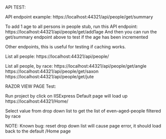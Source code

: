 API TEST:

API endpoint example:
https://localhost:44321/api/people/get/summary

To add 1 age to all persons in people stub, run this API endpoint:
https://localhost:44321/api/people/get/add1age
And then you can run the get/summary endpoint above to test if the age has been incremented

Other endpoints, this is useful for testing if caching works.

List all people:
https://localhost:44321/api/people/

List all people, by race:
https://localhost:44321/api/people/get/angle
https://localhost:44321/api/people/get/saxon
https://localhost:44321/api/people/get/jute

RAZOR VIEW PAGE Test:

Run project by click on IISExpress
Default page will load up
https://localhost:44321/Home/

Select value from drop down list to get the list of even-aged-people filtered by race

NOTE: Known bug: reset drop down list will cause page error, it should load back to the default /Home page
